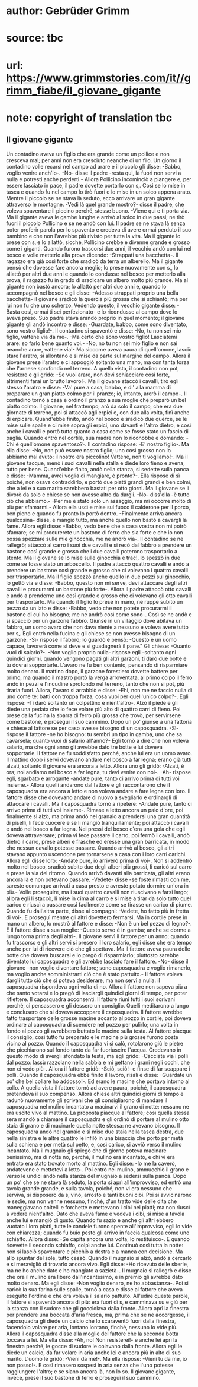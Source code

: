 # author: Gebrüder Grimm
# source: tbc
# url: https://www.grimmstories.com/it//grimm_fiabe/il_giovane_gigante
# note: copyright of translation tbc

## Il giovane gigante 

Un contadino aveva un figlio che era grande come un pollice e non
cresceva mai; per anni non era cresciuto neanche di un filo. Un giorno
il contadino volle recarsi nel campo ad arare e il piccolo gli disse:
-Babbo, voglio venire anch'io-. -No- disse il padre -resta qui, là
fuori non servi a nulla e potresti anche perderti.- Allora Pollicino
incominciò a piangere e, per essere lasciato in pace, il padre dovette
portarlo con s‚. Così se lo mise in tasca e quando fu nel campo lo tirò
fuori e lo mise in un solco appena arato. Mentre il piccolo se ne stava
là seduto, ecco arrivare un gran gigante attraverso le montagne. -Vedi
là quel grande mostro?- disse il padre, che voleva spaventare il piccino
perché‚ stesse buono. -Viene qui e ti porta via.- Ma il gigante aveva le
gambe lunghe e arrivò al solco in due passi; ne tirò fuori il piccolo
Pollicino e se ne andò con lui. Il padre se ne stava là senza poter
proferir parola per lo spavento e credeva di avere ormai perduto il suo
bambino e che non l'avrebbe più rivisto per tutta la vita. Ma il
gigante lo prese con s‚ e lo allattò, sicché‚ Pollicino crebbe e divenne
grande e grosso come i giganti. Quando furono trascorsi due anni, il
vecchio andò con lui nel bosco e volle metterlo alla prova dicendo:
-Strappati una bacchetta-. Il ragazzo era già così forte che sradicò da
terra un alberello. Ma il gigante pensò che dovesse fare ancora meglio;
lo prese nuovamente con s‚, lo allattò per altri due anni e quando lo
condusse nel bosco per metterlo alla prova, il ragazzo fu in grado di
sradicare un albero molto più grande. Ma al gigante non bastò ancora; lo
allattò per altri due anni e, quando lo accompagnò nel bosco e gli
disse: -Adesso strappati proprio una bella bacchetta- il giovane sradicò
la quercia più grossa che si schiantò; ma per lui non fu che uno
scherzo. Vedendo questo, il vecchio gigante disse: -Basta così, ormai ti
sei perfezionato- e lo ricondusse al campo dove lo aveva preso. Suo
padre stava arando proprio in quel momento; il giovane gigante gli andò
incontro e disse: -Guardate, babbo, come sono diventato, sono vostro
figlio!-. Il contadino si spaventò e disse: -No, tu non sei mio figlio,
vattene via da me-. -Ma certo che sono vostro figlio! Lasciatemi arare:
so farlo bene quanto voi.- -No, no tu non sei mio figlio e non sai
neanche arare, vattene via!- Ma siccome aveva paura di quell'omone,
lasciò stare l'aratro, si allontanò e si mise da parte sul margine del
campo. Allora il giovane prese l'aratro e ci appoggiò soltanto una
mano, ma con tanta forza che l'arnese sprofondò nel terreno. A quella
vista, il contadino non pot‚ resistere e gli gridò: -Se vuoi arare, non
devi schiacciare così forte, altrimenti farai un brutto lavoro!-. Ma il
giovane staccò i cavalli, tirò egli stesso l'aratro e disse: -Va' pure
a casa, babbo, e di' alla mamma di preparare un gran piatto colmo per
il pranzo; io, intanto, arerò il campo-. Il contadino tornò a casa e
ordinò il pranzo a sua moglie che preparò un bel piatto colmo. Il
giovane, nel frattempo, arò da solo il campo, che era due giornate di
terreno, poi si attaccò agli erpici e, con due alla volta, finì anche di
erpicare. Quand'ebbe finito, andò nel bosco e sradicò due querce, se le
mise sulle spalle e ci mise sopra gli erpici, uno davanti e l'altro
dietro, e così anche i cavalli e portò tutto quanto a casa come se fosse
stato un fascio di paglia. Quando entrò nel cortile, sua madre non lo
riconobbe e domandò: -Chi è quell'omone spaventoso?-. Il contadino
rispose: -E' nostro figlio-. Ma ella disse: -No, non può essere nostro
figlio; uno così grosso non lo abbiamo mai avuto: il nostro era
piccolino! Vattene, non ti vogliamo!-. Ma il giovane tacque, menò i suoi
cavalli nella stalla e diede loro fieno e avena, tutto per bene.
Quand'ebbe finito, andò nella stanza, si sedette sulla panca e disse:
-Mamma, avrei voglia di mangiare, è pronto?-. Ella rispose di sì poiché‚
non osava contraddirlo, e portò due piatti grandi grandi e ben colmi,
che a lei e a suo marito sarebbero bastati per otto giorni. Ma il
giovane se li divorò da solo e chiese se non avesse altro da dargli.
-No- diss'ella -è tutto ciò che abbiamo.- -Per me è stato solo un
assaggio, ma mi occorre molto di più per sfamarmi.- Allora ella uscì e
mise sul fuoco il calderone per il porco, ben pieno e quando fu pronto
lo portò dentro. -Finalmente arriva ancora qualcosina- disse, e mangiò
tutto, ma anche quello non bastò a cavargli la fame. Allora egli disse:
-Babbo, vedo bene che a casa vostra non mi potrò sfamare; se mi
procurerete un bastone di ferro che sia forte e che io non possa
spezzare sulle mie ginocchia, me ne andrò via-. Il contadino se ne
rallegrò; attaccò al carro i suoi due cavalli e si recò dal fabbro a
prendere un bastone così grande e grosso che i due cavalli poterono
trasportarlo a stento. Ma il giovane se lo mise sulle ginocchia e trac!,
lo spezzò in due come se fosse stato un arboscello. Il padre attaccò
quattro cavalli e andò a prendere un bastone così grande e grosso che ci
volevano i quattro cavalli per trasportarlo. Ma il figlio spezzò anche
quello in due pezzi sul ginocchio, lo gettò via e disse: -Babbo, questo
non mi serve, devi attaccare degli altri cavalli e procurarmi un bastone
più forte-. Allora il padre attaccò otto cavalli e andò a prenderne uno
così grande e grosso che ci volevano gli otto cavalli per trasportarlo.
Ma quando il figlio lo prese in mano, ne ruppe subito un pezzo da un
lato e disse: -Babbo, vedo che non potete procurarmi il bastone di cui
ho bisogno; me ne andrò così come sono-. Così se ne andò e si spacciò
per un garzone fabbro. Giunse in un villaggio dove abitava un fabbro, un
uomo avaro che non dava niente a nessuno e voleva avere tutto per s‚.
Egli entrò nella fucina e gli chiese se non avesse bisogno di un
garzone. -Sì- rispose il fabbro; lo guardò e pensò: -Questo è un uomo
capace, lavorerà come si deve e si guadagnerà il pane." Gli chiese:
-Quanto vuoi di salario?-. -Non voglio proprio nulla- rispose egli
-soltanto ogni quindici giorni, quando vengono pagati gli altri garzoni,
ti darò due botte e tu dovrai sopportarle. L'avaro ne fu ben contento,
pensando di risparmiare molto denaro. Il mattino dopo, il garzone
forestiero dovette battere per primo, ma quando il mastro portò la verga
arroventata, al primo colpo il ferro andò in pezzi e l'incudine
sprofondò nel terreno, tanto che non si pot‚ più tirarla fuori. Allora,
l'avaro si arrabbiò e disse: -Ehi, non me ne faccio nulla di uno come
te: batti con troppa forza; cosa vuoi per quell'unico colpo?-. Egli
rispose: -Ti darò soltanto un colpettino e nient'altro-. Alzò il piede
e gli diede una pedata che lo fece volare più alto di quattro carri di
fieno. Poi prese dalla fucina la sbarra di ferro più grossa che trovò,
per servirsene come bastone, e proseguì il suo cammino. Dopo un po'
giunse a una fattoria e chiese al fattore se per caso avesse bisogno di
un caposquadra. -Sì- rispose il fattore -ne ho bisogno: tu sembri un
tipo in gamba, uno che sa cavarsela; quanto vuoi di salario all'anno?-
Egli tornò a dire che non voleva salario, ma che ogni anno gli avrebbe
dato tre botte e lui doveva sopportarle. Il fattore ne fu soddisfatto
perché‚ anche lui era un uomo avaro. Il mattino dopo i servi dovevano
andare nel bosco a far legna; erano già tutti alzati, soltanto il
giovane era ancora a letto. Allora uno gli gridò: -Alzati, è ora; noi
andiamo nel bosco a far legna, tu devi venire con noi-. -Ah- rispose
egli, sgarbato e arrogante -andate pure, tanto ci arrivo prima di tutti
voi insieme.- Allora quelli andarono dal fattore e gli raccontarono che
il caposquadra era ancora a letto e non voleva andare a fare legna con
loro. Il fattore disse che dovevano andare di nuovo a svegliarlo e
ordinargli di attaccare i cavalli. Ma il caposquadra tornò a ripetere:
-Andate pure, tanto ci arrivo prima di tutti voi insieme-. Rimase a
letto ancora un paio d'ore, poi finalmente si alzò, ma prima andò nel
granaio a prendersi una gran quantità di piselli, li fece cuocere e se
li mangiò tranquillamente; poi attaccò i cavalli e andò nel bosco a far
legna. Nei pressi del bosco c'era una gola che egli doveva
attraversare; prima vi fece passare il carro, poi fermò i cavalli, andò
dietro il carro, prese alberi e frasche ed eresse una gran barricata, in
modo che nessun cavallo potesse passare. Quando arrivò al bosco, gli
altri stavano appunto uscendone per tornarsene a casa con i loro carri
carichi. Allora egli disse loro: -Andate pure, io arriverò prima di
voi-. Non si addentrò molto nel bosco, sradicò subito due degli alberi
più grossi, li caricò sul carro e prese la via del ritorno. Quando
arrivò davanti alla barricata, gli altri erano ancora là e non potevano
passare. -Vedete- disse -se foste rimasti con me, sareste comunque
arrivati a casa presto e avreste potuto dormire un'ora in più.- Volle
proseguire, ma i suoi quattro cavalli non riuscivano a farsi largo;
allora egli li staccò, li mise in cima al carro e si mise a tirar da
solo tutto quel carico e riuscì a passare così facilmente come se
tirasse un carico di piume. Quando fu dall'altra parte, disse ai
compagni: -Vedete, ho fatto più in fretta di voi-. E proseguì mentre gli
altri dovettero fermarsi. Ma in cortile prese in mano un albero, lo
mostrò al fattore e disse: -Non è un bel pezzo di legno?-. E il fattore
disse a sua moglie: -Questo servo è in gamba; anche se dorme a lungo
torna prima degli altri-. Il giovane servì il fattore per un anno;
quando fu trascorso e gli altri servi si presero il loro salario, egli
disse che era tempo anche per lui di ricevere ciò che gli spettava. Ma
il fattore aveva paura delle botte che doveva buscarsi e lo pregò di
risparmiarlo; piuttosto sarebbe diventato lui caposquadra e gli avrebbe
lasciato fare il fattore. -No- disse il giovane -non voglio diventare
fattore; sono caposquadra e voglio rimanerlo, ma voglio anche
somministrarti ciò che è stato pattuito.- Il fattore voleva dargli tutto
ciò che si poteva desiderare, ma non servì a nulla: il caposquadra
rispondeva ogni volta di no. Allora il fattore non sapeva più a che
santo votarsi e lo pregò di lasciargli quindici giorni di tempo, per
poter riflettere. Il caposquadra acconsentì. Il fattore riunì tutti i
suoi scrivani perché‚ ci pensassero e gli dessero un consiglio. Quelli
meditarono a lungo e conclusero che si doveva accoppare il caposquadra.
Il fattore avrebbe fatto trasportare delle grosse macine accanto al
pozzo in cortile, poi doveva ordinare al caposquadra di scendere nel
pozzo per pulirlo; una volta in fondo al pozzo gli avrebbero buttato le
macine sulla testa. Al fattore piacque il consiglio, così tutto fu
preparato e le macine più grosse furono poste vicino al pozzo. Quando il
caposquadra vi si calò, rotolarono giù le pietre che picchiarono sul
fondo tanto da far fuoriuscire l'acqua. Credevano in questo modo di
avergli sfondato la testa, ma egli gridò: -Cacciate via i polli dal
pozzo: lassù razzolano nella sabbia e mi gettano i grani negli occhi,
che non ci vedo più-. Allora il fattore gridò: -Sciò, sciò!- e finse di
far scappare i polli. Quando il caposquadra ebbe finito il lavoro,
risalì e disse: -Guardate un po' che bel collare ho addosso!-. Ed erano
le macine che portava intorno al collo. A quella vista il fattore tornò
ad avere paura, poiché‚ il caposquadra pretendeva il suo compenso.
Allora chiese altri quindici giorni di tempo e radunò nuovamente gli
scrivani che gli consigliarono di mandare il caposquadra nel mulino
incantato a macinarvi il grano di notte: nessuno ne era uscito vivo al
mattino. La proposta piacque al fattore; così quella stessa sera mandò a
chiamare il caposquadra e gli ordinò di portare al mulino otto staia di
grano e di macinarle quella notte stessa: ne avevano bisogno. Il
caposquadra andò nel granaio e si mise due staia nella tasca destra, due
nella sinistra e le altre quattro le infilò in una bisaccia che portò
per metà sulla schiena e per metà sul petto, e, così carico, si avviò
verso il mulino incantato. Ma il mugnaio gli spiegò che di giorno poteva
macinare benissimo, ma di notte no, perché‚ il mulino era incantato, e
chi vi era entrato era stato trovato morto al mattino. Egli disse: -Io
me la caverò, andatevene e mettetevi a letto-. Poi entrò nel mulino,
ammucchiò il grano e verso le undici andò nella stanza del mugnaio a
sedersi sulla panca. Dopo un po' che se ne stava là seduto, la porta si
aprì all'improvviso, ed entrò una tavola grande grande, e sulla tavola,
poiché‚ non vi era nessuno che serviva, si disposero da s‚ vino, arrosto
e tanti buoni cibi. Poi si avvicinarono le sedie, ma non venne nessuno,
finché‚ d'un tratto vide delle dita che maneggiavano coltelli e
forchette e mettevano i cibi nei piatti; ma non riuscì a vedere
nient'altro. Dato che aveva fame e vedeva i cibi, si mise a tavola
anche lui e mangiò di gusto. Quando fu sazio e anche gli altri ebbero
vuotato i loro piatti, tutte le candele furono spente all'improvviso,
egli lo vide con chiarezza; quando fu buio pesto gli arrivò in faccia
qualcosa come uno schiaffo. Allora disse: -Se capita ancora una volta,
lo restituisco-. E quando ricevette il secondo schiaffo, colpì anche
lui. Continuò così tutta la notte: non si lasciò spaventare e picchiò a
destra e a manca con decisione. Ma allo spuntar del sole, tutto cessò.
Quando il mugnaio si alzò, andò a cercarlo e si meravigliò di trovarlo
ancora vivo. Egli disse: -Ho ricevuto delle sberle, ma ne ho anche date
e ho mangiato a sazietà-. Il mugnaio si rallegrò e disse che ora il
mulino era libero dall'incantesimo, e in premio gli avrebbe dato molto
denaro. Ma egli disse: -Non voglio denaro, ne ho abbastanza-. Poi si
caricò la sua farina sulle spalle, tornò a casa e disse al fattore che
aveva eseguito l'ordine e che ora voleva il salario pattuito.
All'udire queste parole, il fattore si spaventò ancora di più: era
fuori di s‚ e camminava su e giù per la stanza con il sudore che gli
gocciolava dalla fronte. Allora aprì la finestra per prendere una
boccata d'aria fresca, ma, prima che se ne accorgesse, il caposquadra
gli diede un calcio che lo scaraventò fuori dalla finestra, facendolo
volare per aria, lontano lontano, finché‚ nessuno lo vide più. Allora il
caposquadra disse alla moglie del fattore che la seconda botta toccava a
lei. Ma ella disse: -Ah, no! Non resisterei!- e anche lei aprì la
finestra perché‚ le gocce di sudore le colavano dalla fronte. Allora
egli le diede un calcio, da far volare in aria anche lei e ancora più in
alto di suo marito. L'uomo le gridò: -Vieni da me!-. Ma ella rispose:
-Vieni tu da me, io non posso!-. E così rimasero sospesi in aria senza
che l'uno potesse raggiungere l'altro; e se siano ancora là, non lo
so. Il giovane gigante, invece, prese il suo bastone di ferro e proseguì
il suo cammino.
